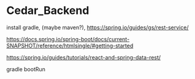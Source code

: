 # Cedar_Backend
install gradle, (maybe maven?), 
https://spring.io/guides/gs/rest-service/

https://docs.spring.io/spring-boot/docs/current-SNAPSHOT/reference/htmlsingle/#getting-started

https://spring.io/guides/tutorials/react-and-spring-data-rest/

gradle bootRun